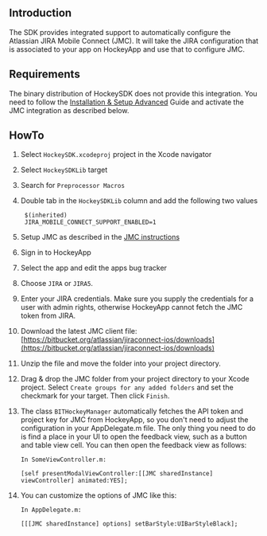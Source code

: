 ## Introduction

The SDK provides integrated support to automatically configure the Atlassian JIRA Mobile Connect (JMC). It will take the JIRA configuration that is associated to your app on HockeyApp and use that to configure JMC.

## Requirements

The binary distribution of HockeySDK does not provide this integration. You need to follow the [Installation & Setup Advanced](Guide-Installation-Setup-Advanced) Guide and activate the JMC integration as described below.

## HowTo

1. Select `HockeySDK.xcodeproj` project in the Xcode navigator
2. Select `HockeySDKLib` target
3. Search for `Preprocessor Macros`
4. Double tab in the `HockeySDKLib` column and add the following two values

        $(inherited)
        JIRA_MOBILE_CONNECT_SUPPORT_ENABLED=1

5. Setup JMC as described in the [JMC instructions](https://developer.atlassian.com/display/JMC/Enabling+JIRA+Mobile+Connect)
6. Sign in to HockeyApp
7. Select the app and edit the apps bug tracker
8. Choose `JIRA` or `JIRA5`.
9. Enter your JIRA credentials. Make sure you supply the credentials for a user with admin rights, otherwise HockeyApp cannot fetch the JMC token from JIRA.
10. Download the latest JMC client file: [https://bitbucket.org/atlassian/jiraconnect-ios/downloads](https://bitbucket.org/atlassian/jiraconnect-ios/downloads)
11. Unzip the file and move the folder into your project directory.
12. Drag & drop the JMC folder from your project directory to your Xcode project. Select `Create groups for any added folders` and set the checkmark for your target. Then click `Finish`.
13. The class `BITHockeyManager` automatically fetches the API token and project key for JMC from HockeyApp, so you don't need to adjust the configuration in your AppDelegate.m file. The only thing you need to do is find a place in your UI to open the feedback view, such as a button and table view cell. You can then open the feedback view as follows:

        In SomeViewController.m:

        [self presentModalViewController:[[JMC sharedInstance] viewController] animated:YES];
        
14. You can customize the options of JMC like this:

        In AppDelegate.m:

        [[[JMC sharedInstance] options] setBarStyle:UIBarStyleBlack];
